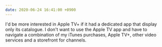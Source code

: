 ```yaml
---
date: 2020-06-24 16:41:00 +0900
---
```


I'd be more interested in Apple TV+ if it had a dedicated app that display only its catalogue. I don't want to use the Apple TV app and have to navigate a combination of my iTunes purchases, Apple TV+, other video services and a storefront for channels.
